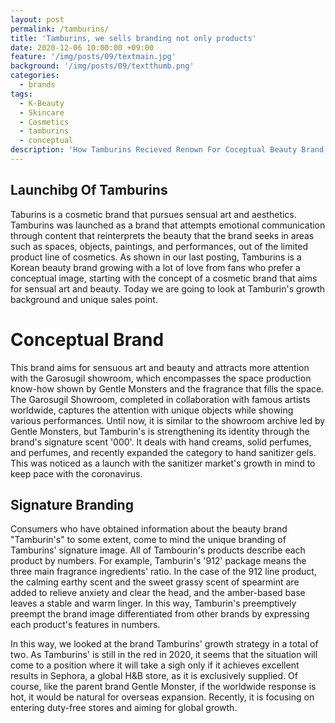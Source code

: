```yaml
---
layout: post
permalink: /tamburins/
title: 'Tamburins, we sells branding not only products'
date: 2020-12-06 10:00:00 +09:00
feature: '/img/posts/09/textmain.jpg'
background: '/img/posts/09/textthumb.png'
categories:
  - brands
tags:
  - K-Beauty
  - Skincare
  - Cosmetics
  - tamburins
  - conceptual
description: 'How Tamburins Recieved Renown For Coceptual Beauty Brand in Korea'
---
```



## Launchibg Of Tamburins

Taburins is a cosmetic brand that pursues sensual art and aesthetics. Tamburins was launched as a brand that attempts emotional communication through content that reinterprets the beauty that the brand seeks in areas such as spaces, objects, paintings, and performances, out of the limited product line of cosmetics.
 As shown in our last posting, Tamburins is a Korean beauty brand growing with a lot of love from fans who prefer a conceptual image, starting with the concept of a cosmetic brand that aims for sensual art and beauty. Today we are going to look at Tamburin's growth background and unique sales point.


# Conceptual Brand

This brand aims for sensuous art and beauty and attracts more attention with the Garosugil showroom, which encompasses the space production know-how shown by Gentle Monsters and the fragrance that fills the space. The Garosugil Showroom, completed in collaboration with famous artists worldwide, captures the attention with unique objects while showing various performances. Until now, it is similar to the showroom archive led by Gentle Monsters, but Tamburin's is strengthening its identity through the brand's signature scent '000'. It deals with hand creams, solid perfumes, and perfumes, and recently expanded the category to hand sanitizer gels. This was noticed as a launch with the sanitizer market's growth in mind to keep pace with the coronavirus.


## Signature Branding

Consumers who have obtained information about the beauty brand "Tamburin's" to some extent, come to mind the unique branding of Tamburins' signature image. All of Tambourin's products describe each product by numbers. For example, Tamburin's '912' package means the three main fragrance ingredients' ratio. In the case of the 912 line product, the calming earthy scent and the sweet grassy scent of spearmint are added to relieve anxiety and clear the head, and the amber-based base leaves a stable and warm linger. In this way, Tamburin's preemptively preempt the brand image differentiated from other brands by expressing each product's features in numbers.


In this way, we looked at the brand Tamburins' growth strategy in a total of two. As Tamburins' is still in the red in 2020, it seems that the situation will come to a position where it will take a sigh only if it achieves excellent results in Sephora, a global H&B store, as it is exclusively supplied. Of course, like the parent brand Gentle Monster, if the worldwide response is hot, it would be natural for overseas expansion. Recently, it is focusing on entering duty-free stores and aiming for global growth.
